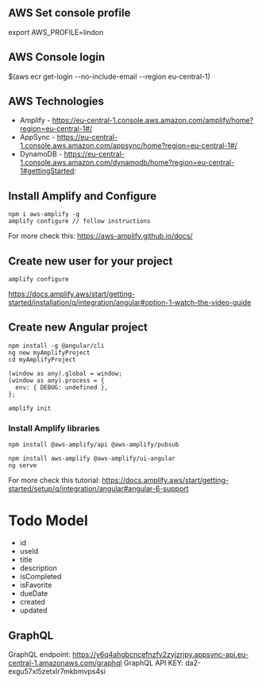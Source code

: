 ## AWS Set console profile
export AWS_PROFILE=lindon

## AWS Console login
$(aws ecr get-login --no-include-email --region eu-central-1)

## AWS Technologies
 - Amplify - https://eu-central-1.console.aws.amazon.com/amplify/home?region=eu-central-1#/
 - AppSync - https://eu-central-1.console.aws.amazon.com/appsync/home?region=eu-central-1#/
 - DynamoDB - https://eu-central-1.console.aws.amazon.com/dynamodb/home?region=eu-central-1#gettingStarted:

## Install Amplify and Configure

```
npm i aws-amplify -g
amplify configure // follow instructions
```

For more check this: https://aws-amplify.github.io/docs/

## Create new user for your project
```
amplify configure
```

https://docs.amplify.aws/start/getting-started/installation/q/integration/angular#option-1-watch-the-video-guide

## Create new Angular project

```
npm install -g @angular/cli
ng new myAmplifyProject
cd myAmplifyProject
```

```
(window as any).global = window;
(window as any).process = {
  env: { DEBUG: undefined },
};
```

```
amplify init
```

### Install Amplify libraries

```
npm install @aws-amplify/api @aws-amplify/pubsub
```

```
npm install aws-amplify @aws-amplify/ui-angular
ng serve
```

For more check this tutorial: https://docs.amplify.aws/start/getting-started/setup/q/integration/angular#angular-6-support

# Todo Model
- id
- useId
- title
- description
- isCompleted
- isFavorite
- dueDate
- created
- updated

## GraphQL
GraphQL endpoint: https://y6q4ahgbcncefnzfv2zyjzrjpy.appsync-api.eu-central-1.amazonaws.com/graphql
GraphQL API KEY: da2-exgu57xl5zetxlr7mkbmvps4si
